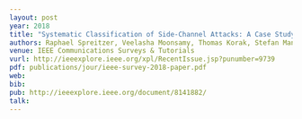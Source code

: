 ```yaml
---
layout: post
year: 2018
title: "Systematic Classification of Side-Channel Attacks: A Case Study for Mobile Devices"
authors: Raphael Spreitzer, Veelasha Moonsamy, Thomas Korak, Stefan Mangard
venue: IEEE Communications Surveys & Tutorials
vurl: http://ieeexplore.ieee.org/xpl/RecentIssue.jsp?punumber=9739
pdf: publications/jour/ieee-survey-2018-paper.pdf
web: 
bib: 
pub: http://ieeexplore.ieee.org/document/8141882/
talk: 
---
```


